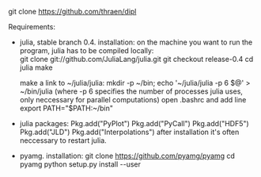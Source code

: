 git clone https://github.com/thraen/dipl

Requirements:

- julia, stable branch 0.4. installation:
	on the machine you want to run the program, julia has to be compiled locally:	
		git clone git://github.com/JuliaLang/julia.git
		git checkout release-0.4
		cd julia
		make
	
	make a link to ~/julia/julia:
		mkdir -p ~/bin; echo '~/julia/julia -p 6 $@' > ~/bin/julia
		(where -p 6 specifies the number of processes julia uses, only neccessary for parallel computations)
	open .bashrc and add line
		export PATH="$PATH:~/bin"

- julia packages:
	Pkg.add("PyPlot")
	Pkg.add("PyCall")
	Pkg.add("HDF5")
	Pkg.add("JLD")
	Pkg.add("Interpolations")
after installation it's often neccessary to restart julia.

- pyamg. installation:
	git clone https://github.com/pyamg/pyamg
	cd pyamg
	python setup.py install --user
